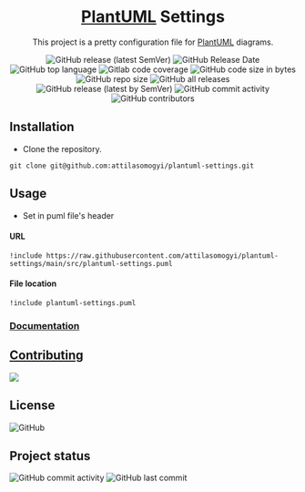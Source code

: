 
<h1 align="center">
   <a href="https://github.com/plantuml/plantuml">PlantUML</a> Settings
</h1>

<p align="center">
This project is a pretty configuration file for <a href="https://github.com/plantuml/plantuml">PlantUML</a> diagrams.
</p>

<p align="center">
  <img
    src="https://img.shields.io/github/v/release/attilasomogyi/plantuml-settings"
    alt="GitHub release (latest SemVer)"
  />
  <img
    src="https://img.shields.io/github/release-date/attilasomogyi/plantuml-settings"
    alt="GitHub Release Date"
  />
  <img
    src="https://img.shields.io/github/languages/top/attilasomogyi/plantuml-settings"
    alt="GitHub top language"
  />
  <img
    src="https://img.shields.io/gitlab/coverage/attilasomogyi/plantuml-settings/main"
    alt="Gitlab code coverage"
  />
  <img
    src="https://img.shields.io/github/languages/code-size/attilasomogyi/plantuml-settings"
    alt="GitHub code size in bytes"
  />
  <img
    src="https://img.shields.io/github/repo-size/attilasomogyi/plantuml-settings"
    alt="GitHub repo size"
  />
  <img
    src="https://img.shields.io/github/downloads/attilasomogyi/plantuml-settings/total"
    alt="GitHub all releases"
  />
  <img
    src="https://img.shields.io/github/downloads/attilasomogyi/plantuml-settings/latest/total"
    alt="GitHub release (latest by SemVer)"
  />
  <img
    src="https://img.shields.io/github/commit-activity/y/attilasomogyi/plantuml-settings"
    alt="GitHub commit activity"
  />
  <img
    src="https://img.shields.io/github/contributors/attilasomogyi/plantuml-settings"
    alt="GitHub contributors"
  />
</p>

## Installation

- Clone the repository.
```shell
git clone git@github.com:attilasomogyi/plantuml-settings.git

```
## Usage

- Set in puml file's header
#### URL

```text
!include https://raw.githubusercontent.com/attilasomogyi/plantuml-settings/main/src/plantuml-settings.puml
```

#### File location

```text
!include plantuml-settings.puml
```
### [Documentation](https://attilasomogyi.github.io/plantuml-settings)

## [Contributing](CONTRIBUTING.md)

<a href="https://github.com/attilasomogyi/plantuml-settings/graphs/contributors">
  <img src="https://contrib.rocks/image?repo=attilasomogyi/plantuml-settings" />
</a>

## License

<img
  src="https://img.shields.io/github/license/attilasomogyi/plantuml-settings"
  alt="GitHub"
/>

## Project status

<img
  src="https://img.shields.io/github/commit-activity/y/attilasomogyi/plantuml-settings"
  alt="GitHub commit activity"
/>
<img
    src="https://img.shields.io/github/last-commit/attilasomogyi/plantuml-settings"
    alt="GitHub last commit"
/>